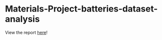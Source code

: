 # Materials-Project-batteries-dataset-analysis

View the report [here](https://michalxpz.github.io/Materials-Project-batteries-dataset-analysis//project.html)!